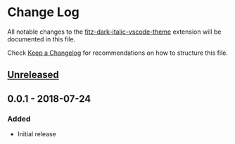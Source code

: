 # Change Log
All notable changes to the [fitz-dark-italic-vscode-theme](https://github.com/sheafitzek/fitz-dark-italic-vscode-theme) extension will be documented in this file.

Check [Keep a Changelog](http://keepachangelog.com/) for recommendations on how to structure this file.

## [Unreleased]

## 0.0.1 - 2018-07-24
### Added
- Initial release

[Unreleased]: https://github.com/sheafitzek/fitz-dark-italic-vscode-theme/compare/v1.0.0...HEAD
